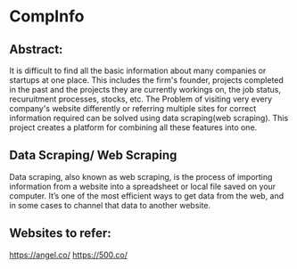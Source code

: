 # CompInfo

## Abstract:

It is difficult to find all the basic information about many companies or startups at one place. This includes the firm's founder, projects completed in the past and the projects they are currently workings on, the job status, recuruitment processes, stocks, etc. The Problem of visiting very every company's website differently or referring multiple sites for correct information required can be solved using data scraping(web scraping). This project creates a platform for combining all these features into one. 

## Data Scraping/ Web Scraping

Data scraping, also known as web scraping, is the process of importing information from a website into a spreadsheet or local file saved on your computer. It’s one of the most efficient ways to get data from the web, and in some cases to channel that data to another website. 

## Websites to refer:
https://angel.co/
https://500.co/
